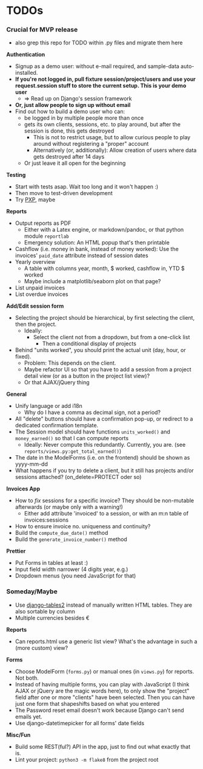 # TODOs

### Crucial for MVP release

- also grep this repo for TODO within .py files and migrate them here

**Authentication**

- Signup as a demo user: without e-mail required, and sample-data auto-installed.
- **If you're not logged in, pull fixture session/project/users and use your request.session stuff to store the current setup. This is your demo user**
  - => Read up on Django's session framework
- **Or, just allow people to sign up without email**
- Find out how to build a demo user who can:
  - be logged in by multiple people more than once
  - gets its own clients, sessions, etc. to play around, but after the session is done, this gets destroyed
	- This is not to restrict usage, but to allow curious people to play around without registering a "proper" account
    - Alternatively (or, additionally): Allow creation of users where data gets destroyed after 14 days
  - Or just leave it all open for the beginning


**Testing**

- Start with tests asap. Wait too long and it won't happen :)
- Then move to test-driven development
- Try [PXP](http://alpha-epsilon.de/programming/2017/12/06/personal-extreme-programming/), maybe


**Reports**

- Output reports as PDF
  - Either with a Latex engine, or markdown/pandoc, or that python module `reportlab`
  - Emergency solution: An HTML popup that's then printable
- Cashflow (i.e. money in bank, instead of money worked): Use the invoices' `paid_date` attribute instead of session dates
- Yearly overview
  - A table with columns year, month, $ worked, cashflow in, YTD $ worked
  - Maybe include a matplotlib/seaborn plot on that page?
- List unpaid invoices
- List overdue invoices
  

**Add/Edit session form**

- Selecting the project should be hierarchical, by first selecting the client, then the project.
  - Ideally:
	- Select the client not from a dropdown, but from a one-click list
      - Then a conditional display of projects
- Behind "units worked", you should print the actual unit (day, hour, or fixed).
  - Problem: This depends on the client. 
  - Maybe refactor UI so that you have to add a session from a project detail view (or as a button in the project list view)?
  - Or that AJAX/jQuery thing


**General**

- Unify language or add i18n
  - Why do I have a comma as decimal sign, not a period?
- All "delete" buttons should have a confirmation pop-up, or redirect to a dedicated confirmation template.
- The Session model should have functions `units_worked()` and `money_earned()` so that I can compute reports
  - Ideally: Never compute this redundantly. Currently, you are. (see `reports/views.py:get_total_earned()`)
- The date in the ModelForms (i.e. on the frontend) should be shown as yyyy-mm-dd
- What happens if you try to delete a client, but it still has projects and/or sessions attached? (on_delete=PROTECT oder so)


**Invoices App**

- How to *fix* sessions for a specific invoice? They should be non-mutable afterwards (or maybe only with a warning!)
  - Either add attribute 'invoiced' to a session, or with an m:n table of invoices:sessions
- How to ensure invoice no. uniqueness and continuity?
- Build the `compute_due_date()` method
- Build the `generate_invoice_number()` method


**Prettier**

- Put Forms in tables at least :)
- Input field width narrower (4 digits year, e.g.)
- Dropdown menus (you need JavaScript for that)

### Someday/Maybe

- Use [django-tables2](https://django-tables2.readthedocs.io/en/latest/) instead of manually written HTML tables. They are also sortable by column
- Multiple currencies besides €


**Reports**

- Can reports.html use a generic list view? What's the advantage in such a (more custom) view?


**Forms**

- Choose ModelForm (`forms.py`) or manual ones (in `views.py`) for reports. Not both.
- Instead of having multiple forms, you can play with JavaScript (I think AJAX or jQuery are the magic words here), to only show the "project" field after one or more "clients" have been selected. Then you can have just one form that shapeshifts based on what you entered
- The Password reset email doesn't work because Django can't send emails yet.
- Use django-datetimepicker for all forms' date fields 

**Misc/Fun**

- Build some REST(ful?) API in the app, just to find out what exactly that is.
- Lint your project: `python3 -m flake8` from the project root
